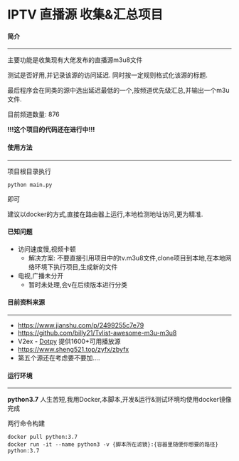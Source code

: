 # IPTV 直播源 收集&汇总项目

#### 简介
---
主要功能是收集现有大佬发布的直播源m3u8文件

测试是否好用,并记录该源的访问延迟. 同时按一定规则格式化该源的标题.

最后程序会在同类的源中选出延迟最低的一个,按频道优先级汇总,并输出一个m3u文件.

目前频道数量: 876

**!!!这个项目的代码还在进行中!!!**

#### 使用方法
---
项目根目录执行
```
python main.py
```
即可

建议以docker的方式,直接在路由器上运行,本地检测地址访问,更为精准.

#### 已知问题
- 访问速度慢,视频卡顿
  - 解决方案: 不要直接引用项目中的tv.m3u8文件,clone项目到本地,在本地网络环境下执行项目,生成新的文件
- 电视,广播未分开
  - 暂时未处理,会v在后续版本进行分类

#### 目前资料来源
---
- https://www.jianshu.com/p/2499255c7e79
- https://github.com/billy21/Tvlist-awesome-m3u-m3u8
- V2ex - [Dotpy](https://www.v2ex.com/member/Dotpy) 提供1600+可用播放源
- https://www.sheng521.top/zyfx/zbyfx
- 第五个源还在考虑要不要加....

#### 运行环境
---
**python3.7**
人生苦短,我用Docker,本脚本,开发&运行&测试环境均使用docker镜像完成


两行命令构建
```
docker pull python:3.7
docker run -it --name python3 -v {脚本所在滤镜}:{容器里随便你想要的路径} python:3.7
```
